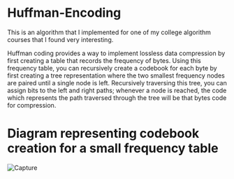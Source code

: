 
# Huffman-Encoding


This is an algorithm that I implemented for one of my college algorithm courses that I found very interesting.

Huffman coding provides a way to implement lossless data compression by first creating a table that records the frequency
of bytes. Using this frequency table, you can recursively create a codebook for each byte by first creating a tree representation
where the two smallest frequency nodes are paired until a single node is left. Recursively traversing this tree, you can assign bits to the left and right paths; whenever a node is reached, the code which represents the path traversed through the tree will be that bytes code for compression. 


# Diagram representing codebook creation for a small frequency table
![Capture](https://user-images.githubusercontent.com/79820503/113082565-b872da00-91a8-11eb-9c36-263757c989fe.PNG)
